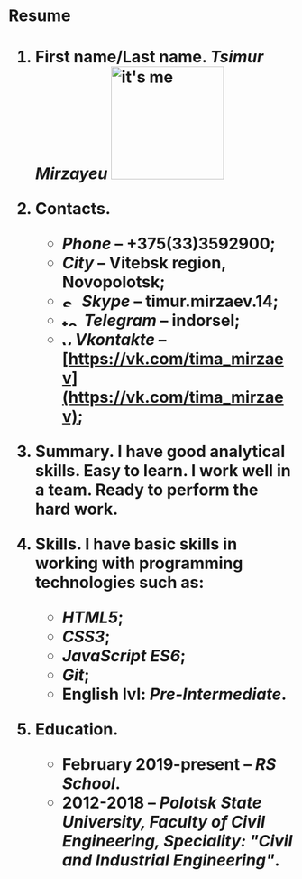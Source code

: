 <h1>Resume<h1>

1. **First name/Last name**. *Tsimur Mirzayeu*   <img src="https://scontent-frt3-2.cdninstagram.com/vp/8805ed61335e64056d48bbf0aa04f5d4/5D20758F/t51.2885-15/e15/11201712_608016262669284_380698258_n.jpg?_nc_ht=scontent-frt3-2.cdninstagram.com" width="200" heigth="273" alt="it's me"> 

2. **Contacts**. 
    - *Phone* – +375(33)3592900;
    - *City* – Vitebsk region, Novopolotsk;
    - <img src="https://memepedia.ru/wp-content/uploads/2018/09/reklama-skaypa.jpg" width="28" height="16" alt="Skype"> *Skype* – timur.mirzaev.14;
    - <img src="https://cdn.lifehacker.ru/wp-content/uploads/2017/05/30-stikerpakov-dlya-Telegram-na-vse-sluchai-zhizni_1494276568-1140x570.jpg" width="32" height="16" alt="telegram"> *Telegram* – indorsel;
    - <img src="https://upload.wikimedia.org/wikipedia/commons/thumb/2/21/VK.com-logo.svg/1200px-VK.com-logo.svg.png" width="16" height="16" alt="vk"> *Vkontakte* – [https://vk.com/tima_mirzaev](https://vk.com/tima_mirzaev);

3. **Summary**. 
    I have good analytical skills. Easy to learn. I work well in a team. Ready to perform the hard work.

4. **Skills**. 
    I have basic skills in working with programming technologies such as:
    - *HTML5*;
    - *CSS3*;
    - *JavaScript ES6*;
    - *Git*;
    - English lvl: *Pre-Intermediate*.

5. **Education**.
    - February 2019-present – *RS School*.
    - 2012-2018 – *Polotsk State University, Faculty of Civil Engineering, Speciality: "Civil and Industrial Engineering"*.
